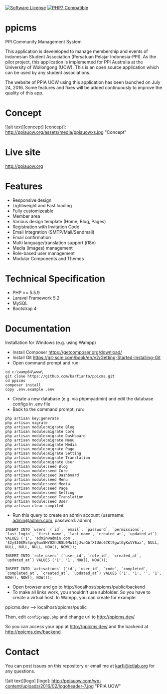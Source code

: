 [![Software License](https://img.shields.io/badge/license-MIT-brightgreen.svg?style=flat-square)](LICENSE.md)
[![PHP7 Compatible](https://img.shields.io/badge/php-7-green.svg?style=flat-square)](https://packagist.org/packages/asgardcms/platform)

# ppicms
PPI Community Management System

This application is develeloped to manage membership and events of Indonesian Student Association (Persatuan Pelajar Indonesia-PPI). As the pilot project, this application is implemented for PPI Australia at the University of Wollongong (UOW). This is an open source application which can be used by any student associations.

The website of PPIA UOW using this application has been launched on July 24, 2016. Some features and fixes will be added continuously to improve the quality of this app. 

# Concept

![alt text][concept]
[concept]: http://ppiauow.org/assets/media/ppiauowxs.jpg "Concept"

# Live site

http://ppiauow.org

# Features

+ Responsive design
+ Lightweight and Fast loading
+ Fully customizeable
+ Member area
+ Various design template (Home, Blog, Pages)
+ Registration with Invitation Code
+ Email Integration (SMTP/Mail/Sendmail)
+ Email confirmation
+ Multi language/translation support (i18n)
+ Media (images) management
+ Role-based user management
+ Modular Components and Themes

# Technical Specification

+ PHP >= 5.5.9
+ Laravel Framework 5.2
+ MySQL
+ Bootstrap 4

# Documentation

Installation for Windows (e.g. using Wampp)

* Install Composer https://getcomposer.org/download/  
* Install Git https://git-scm.com/book/en/v2/Getting-Started-Installing-Git
* Open command prompt and run:

```
cd c:\wamp64\www\
git clone https://github.com/karfianto/ppicms.git
cd ppicms
composer install
copy .env.example .env
```

* Create a new database (e.g. via phpmyadmin) and edit the database configs in .env file
* Back to the command prompt, run:

```
php artisan key:generate
php artisan migrate
php artisan module:migrate Blog
php artisan module:migrate Core
php artisan module:migrate Dashboard
php artisan module:migrate Menu
php artisan module:migrate Media
php artisan module:migrate Page
php artisan module:migrate Setting
php artisan module:migrate Translation
php artisan module:migrate User
php artisan module:seed Blog
php artisan module:seed Core
php artisan module:seed Dashboard
php artisan module:seed Menu
php artisan module:seed Media
php artisan module:seed Page
php artisan module:seed Setting
php artisan module:seed Translation
php artisan module:seed User
php artisan clear-compiled
```

* Run this query to create an admin account (username: admin@admin.com, password: admin)

```
INSERT INTO `users` (`id`, `email`, `password`, `permissions`, `last_login`, `first_name`, `last_name`, `created_at`, `updated_at`) VALUES ('1', 'admin@admin.com', '$2y$10$Mz4prg9um5HY0XhUBSL0Mu12jJvaGbfXtUAc67Kt9gwtGyKuVY6aa', NULL, NULL, NULL, NULL, NOW(), NOW());

INSERT INTO `role_users` (`user_id`, `role_id`, `created_at`, `updated_at`) VALUES ('1', '1', NOW(), NOW());

INSERT INTO `activations` (`id`, `user_id`, `code`, `completed`, `completed_at`, `created_at`, `updated_at`) VALUES ('1', '1', '', '1', NOW(), NOW(), NOW());
```

* Open browser and go to http://localhost/ppicms/public/backend
* To make all links work, you shouldn't use subfolder. So you have to create a virtual host. In Wampp, you can create for example:

ppicms.dev --> localhost/ppicms/public

Then, edit ```config/app.php``` and change url to http://ppicms.dev/ 

So you can access your app at http://ppicms.dev/ and the backend at http://ppicms.dev/backend


# Contact

You can post issues on this repository or email me at <karfi@ictlab.org> for any questions.

![alt text][logo]
[logo]: http://ppiauow.com/wp-content/uploads/2016/02/logoheader-7.jpg "PPIA UOW"
